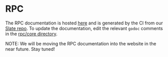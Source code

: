 # RPC

The RPC documentation is hosted [here](https://tendermint.github.io/slate) and is generated by the CI from our [Slate repo](https://github.com/tendermint/slate). To update the documentation, edit the relevant `godoc` comments in the [rpc/core directory](https://github.com/tendermint/tendermint/tree/develop/rpc/core).

NOTE: We will be moving the RPC documentation into the website in the near future. Stay tuned!
